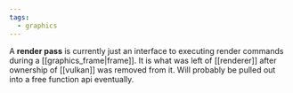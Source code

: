 ```yaml
---
tags:
  - graphics
---
```


A **render pass** is currently just an interface to executing render commands during a [[graphics_frame|frame]]. It is what was left of [[renderer]] after ownership of [[vulkan]] was removed from it. Will probably be pulled out into a free function api eventually.